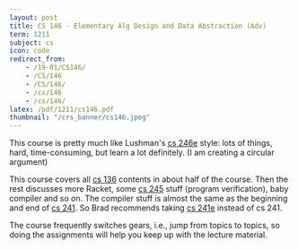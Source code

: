 ```yaml
---
layout: post
title: CS 146 - Elementary Alg Design and Data Abstraction (Adv)
term: 1211
subject: cs
icon: code
redirect_from:
    - /19-01/CS146/
    - /CS/146
    - /CS/146/
    - /cs/146
    - /cs/146/
latex: /pdf/1211/cs146.pdf
thumbnail: "/crs_banner/cs146.jpeg"
---
```

This course is pretty much like Lushman's [cs 246e](/cs246e) style: lots of things, hard, time-consuming, but learn a lot definitely. (I am creating a circular argument)

This course covers all [cs 136](/cs136) contents in about half of the course. Then the rest discusses more Racket, some [cs 245](/cs245) stuff (program verification), baby compiler and so on. The compiler stuff is almost the same as the beginning and end of [cs 241](/cs241). So Brad recommends taking [cs 241e](/cs241e) instead of cs 241.

The course frequently switches gears, i.e., jump from topics to topics, so doing the assignments will help you keep up with the lecture material.
